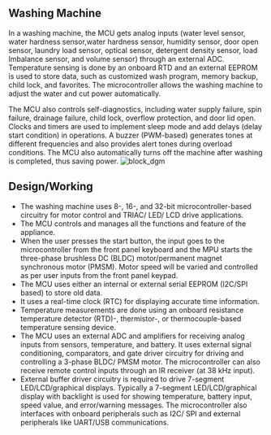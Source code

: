 ## Washing Machine
In a washing machine, the MCU gets analog inputs (water level sensor, water hardness sensor,water hardness sensor, humidity sensor, door open sensor, laundry load sensor, optical sensor, detergent density sensor, load Imbalance sensor, and volume sensor) through an external ADC. Temperature sensing is done by an onboard RTD and an external EEPROM is used to store data, such as customized wash program, memory backup, child lock, and favorites.  The microcontroller allows the washing machine to adjust the water and cut power automatically.

The MCU also controls self-diagnostics, including water supply failure, spin failure, drainage failure, child lock, overflow protection, and door lid open. Clocks and timers are used to implement sleep mode and add delays (delay start condition) in operations. A buzzer (PWM-based) generates tones at different frequencies and also provides alert tones during overload conditions. The MCU also automatically turns off the machine after washing is completed, thus saving power.
![block_dgm](https://user-images.githubusercontent.com/98841253/154610400-734c6ce5-850e-4f0b-a284-39aff16a6ef2.jpg)
## Design/Working
* The washing machine uses 8-, 16-, and 32-bit microcontroller-based circuitry for motor control and TRIAC/ LED/ LCD drive applications. 
* The MCU controls and manages all the functions and feature of the appliance. 
* When the user presses the start button, the input goes to the microcontroller from the front panel keyboard and the MPU starts the three-phase brushless DC (BLDC) motor/permanent magnet synchronous motor (PMSM). Motor speed will be varied and controlled as per user inputs from the front panel keypad.
* The MCU uses either an internal or external serial EEPROM (I2C/SPI based) to store old data. 
* It uses a real-time clock (RTC) for displaying accurate time information. 
* Temperature measurements are done using an onboard resistance temperature detector (RTD)-, thermistor-, or thermocouple-based temperature sensing device.
* The MCU uses an external ADC and amplifiers for receiving analog inputs from sensors, temperature, and battery. It uses external signal conditioning, comparators, and gate     driver circuitry for driving and controlling a 3-phase BLDC/ PMSM motor. The microcontroller can also receive remote control inputs through an IR receiver (at 38 kHz input).
* External buffer driver circuitry is required to drive 7-segment LED/LCD/graphical displays. Typically a 7-segment LED/LCD/graphical display with backlight is used for showing temperature, battery input, speed value, and error/warning messages. The microcontroller also interfaces with onboard peripherals such as I2C/ SPI and external peripherals like UART/USB communications.
